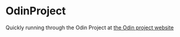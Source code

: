 # OdinProject
Quickly running through the Odin Project at [the Odin project website](theodinproject.com)
